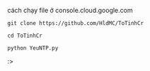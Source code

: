 cách chạy file ở console.cloud.google.com
```
git clone https://github.com/HldMC/ToTinhCr
```
```
cd ToTinhCr
```
```
python YeuNTP.py
```
:>
